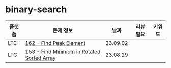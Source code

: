 # binary-search
| 플랫폼 | 문제 정보                                                      | 날짜       | 리뷰 필요 | 키워드 |
|-----|------------------------------------------------------------|----------|-------|-----|
| LTC | [162 - Find Peak Element](https://leetcode.com/problems/find-peak-element/) | 23.09.02 | | |
| LTC | [153 - Find Minimum in Rotated Sorted Array](https://leetcode.com/problems/find-minimum-in-rotated-sorted-array/) | 23.08.29 | | |
